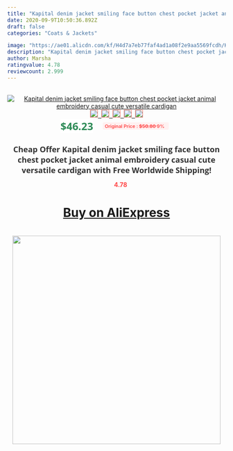 ```yaml
---
title: "Kapital denim jacket smiling face button chest pocket jacket animal embroidery casual cute versatile cardigan"
date: 2020-09-9T10:50:36.892Z
draft: false
categories: "Coats & Jackets"

image: "https://ae01.alicdn.com/kf/H4d7a7eb77faf4ad1a08f2e9aa5569fcdh/Kapital-denim-jacket-smiling-face-button-chest-pocket-jacket-animal-embroidery-casual-cute-versatile-cardigan.jpg"
description: "Kapital denim jacket smiling face button chest pocket jacket animal embroidery casual cute versatile cardigan"
author: Marsha
ratingvalue: 4.78
reviewcount: 2.999
---
```

<br>
<div style="text-align: center;">
<a href="https://s.click.aliexpress.com/e/_AAmSIt" target="_blank" rel="nofollow noopener noreferrer"><img alt="Kapital denim jacket smiling face button chest pocket jacket animal embroidery casual cute versatile cardigan" class="magnifier-image" src="https://ae01.alicdn.com/kf/H4d7a7eb77faf4ad1a08f2e9aa5569fcdh/Kapital-denim-jacket-smiling-face-button-chest-pocket-jacket-animal-embroidery-casual-cute-versatile-cardigan.jpg_640x640.jpg">
<br>
<img style="border:1px solid salmon" src="https://ae01.alicdn.com/kf/H4d7a7eb77faf4ad1a08f2e9aa5569fcdh/Kapital-denim-jacket-smiling-face-button-chest-pocket-jacket-animal-embroidery-casual-cute-versatile-cardigan.jpg_120x120.jpg">&nbsp;&nbsp;<img style="border:1px solid salmon" src="https://ae01.alicdn.com/kf/Hc5f60b996f824dd7a03aa875c38cdfaaq/Kapital-denim-jacket-smiling-face-button-chest-pocket-jacket-animal-embroidery-casual-cute-versatile-cardigan.jpg_120x120.jpg">&nbsp;&nbsp;<img style="border:1px solid salmon" src="https://ae01.alicdn.com/kf/H849357d5687847e1bc3354594b416829I/Kapital-denim-jacket-smiling-face-button-chest-pocket-jacket-animal-embroidery-casual-cute-versatile-cardigan.jpg_120x120.jpg">&nbsp;&nbsp;<img style="border:1px solid salmon" src="https://ae01.alicdn.com/kf/H9faea2c95bab470786d93adc3cbbaa28R/Kapital-denim-jacket-smiling-face-button-chest-pocket-jacket-animal-embroidery-casual-cute-versatile-cardigan.jpg_120x120.jpg">&nbsp;&nbsp;<img style="border:1px solid salmon" src="https://ae01.alicdn.com/kf/H467a94b77bc5449a972cb1e2a3ea00df2/Kapital-denim-jacket-smiling-face-button-chest-pocket-jacket-animal-embroidery-casual-cute-versatile-cardigan.jpg_120x120.jpg"></a></div><br0>
<div style="text-align: center;"><span style="background-color: white; border: 0px; box-sizing: border-box; color: seagreen; display: inline-block; font-family: &quot;open sans&quot; , &quot;arial&quot; , &quot;helvetica&quot; , sans-serif , &quot;heiti&quot;; font-size: 24px; font-stretch: inherit; font-weight: 700; line-height: inherit; margin: 0px 10px 0px 0px; padding: 0px; vertical-align: middle;">$46.23 </span>
<span style="background: rgb(255 , 241 , 241); border-radius: 3px; border: 0px; box-sizing: border-box; color: #ff4747; display: inline-block; font-family: inherit; font-size: 12px; font-stretch: inherit; font-style: inherit; font-variant: inherit; font-weight: 600; line-height: inherit; margin: 0px; padding: 2px 5px; transform: scale(0.9); vertical-align: middle;">Original Price : <b style="text-decoration: line-through;">$50.80 </b> 9%&nbsp;&nbsp;</span></div>
<h1 style="color: #333333; display: inline-block; font-family: &quot;open sans&quot; , &quot;arial&quot; , &quot;helvetica&quot; , sans-serif , &quot;heiti&quot;; font-size: 18px; font-stretch: inherit; font-weight: 700; text-align: center;">Cheap Offer Kapital denim jacket smiling face button chest pocket jacket animal embroidery casual cute versatile cardigan with Free Worldwide Shipping!</h1>
<div style="color: #ff4747; text-align: center;">
<img src="https://4.bp.blogspot.com/-M0ZcTcb-5uY/XleCXlxnR4I/AAAAAAAAAEc/OrjgMkXV1oMQFaCRZj5HQwOCBcu3w1FegCPcBGAYYCw/s1600/star.png" style="height: 15px;">&nbsp;<b>4.78</b></div>
<div class="button_cont" align="center"><a class="buynow_a" href="https://s.click.aliexpress.com/e/_AAmSIt" target="_blank" rel="nofollow noopener noreferrer"><H1>Buy on AliExpress</H1></a></div><br>
<div class="separator" style="clear: both; text-align: center;">
<img src="https://lh3.googleusercontent.com/-pTy5HemUv9M/XlePHvY0dAI/AAAAAAAAAE4/0nX5iRUoIWY8eMW9Dpxeirr157OZliDIgCLcBGAsYHQ/s1600/badge.gif" width="480">
</div>
